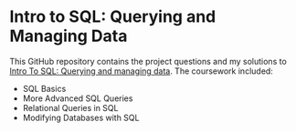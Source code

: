 # Intro to SQL: Querying and Managing Data

This GitHub repository contains the project questions and my solutions to [Intro To SQL: Querying and managing data](https://www.khanacademy.org/computing/computer-programming/sql). The coursework included:

- SQL Basics
- More Advanced SQL Queries
- Relational Queries in SQL
- Modifying Databases with SQL
